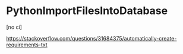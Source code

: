 # PythonImportFilesIntoDatabase

[no ci]

https://stackoverflow.com/questions/31684375/automatically-create-requirements-txt